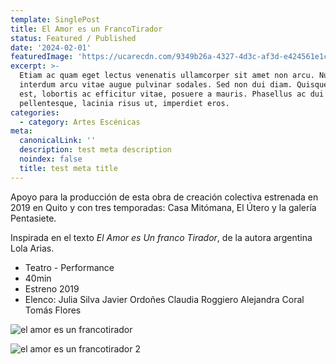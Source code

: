```yaml
---
template: SinglePost
title: El Amor es un FrancoTirador
status: Featured / Published
date: '2024-02-01'
featuredImage: 'https://ucarecdn.com/9349b26a-4327-4d3c-af3d-e424561e1c11/'
excerpt: >-
  Etiam ac quam eget lectus venenatis ullamcorper sit amet non arcu. Nullam
  interdum arcu vitae augue pulvinar sodales. Sed non dui diam. Quisque lectus
  est, lobortis ac efficitur vitae, posuere a mauris. Phasellus ac dui
  pellentesque, lacinia risus ut, imperdiet eros.
categories:
  - category: Artes Escénicas
meta:
  canonicalLink: ''
  description: test meta description
  noindex: false
  title: test meta title
---
```


Apoyo para la producción de esta obra de creación colectiva estrenada en 2019 en Quito y con tres temporadas: Casa Mitómana, El Útero y la galería Pentasiete.

Inspirada en el texto _El Amor es Un franco Tirador_, de la autora argentina Lola Arias.

- Teatro - Performance
- 40min
- Estreno 2019
- Elenco:
  Julia Silva
  Javier Ordoñes
  Claudia Roggiero
  Alejandra Coral
  Tomás Flores

![el amor es un francotirador](https://ucarecdn.com/86014b97-b304-4d53-8461-72a81ca5793d/Elamores2.jpg)

![el amor es un francotirador 2](https://ucarecdn.com/d0d962c7-54b0-49d2-8218-1141375e89d5/Elamores3.jpg)
